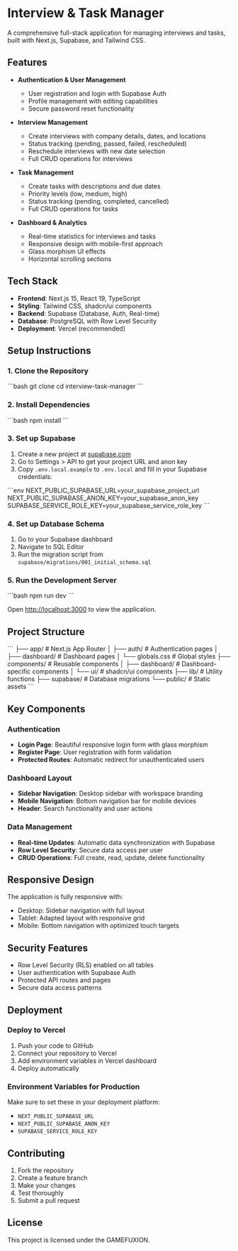 # Interview & Task Manager

A comprehensive full-stack application for managing interviews and tasks, built with Next.js, Supabase, and Tailwind CSS.

## Features

- **Authentication & User Management**
  - User registration and login with Supabase Auth
  - Profile management with editing capabilities
  - Secure password reset functionality

- **Interview Management**
  - Create interviews with company details, dates, and locations
  - Status tracking (pending, passed, failed, rescheduled)
  - Reschedule interviews with new date selection
  - Full CRUD operations for interviews

- **Task Management**
  - Create tasks with descriptions and due dates
  - Priority levels (low, medium, high)
  - Status tracking (pending, completed, cancelled)
  - Full CRUD operations for tasks

- **Dashboard & Analytics**
  - Real-time statistics for interviews and tasks
  - Responsive design with mobile-first approach
  - Glass morphism UI effects
  - Horizontal scrolling sections

## Tech Stack

- **Frontend**: Next.js 15, React 19, TypeScript
- **Styling**: Tailwind CSS, shadcn/ui components
- **Backend**: Supabase (Database, Auth, Real-time)
- **Database**: PostgreSQL with Row Level Security
- **Deployment**: Vercel (recommended)

## Setup Instructions

### 1. Clone the Repository
\`\`\`bash
git clone <your-repo-url>
cd interview-task-manager
\`\`\`

### 2. Install Dependencies
\`\`\`bash
npm install
\`\`\`

### 3. Set up Supabase

1. Create a new project at [supabase.com](https://supabase.com)
2. Go to Settings > API to get your project URL and anon key
3. Copy `.env.local.example` to `.env.local` and fill in your Supabase credentials:

\`\`\`env
NEXT_PUBLIC_SUPABASE_URL=your_supabase_project_url
NEXT_PUBLIC_SUPABASE_ANON_KEY=your_supabase_anon_key
SUPABASE_SERVICE_ROLE_KEY=your_supabase_service_role_key
\`\`\`

### 4. Set up Database Schema

1. Go to your Supabase dashboard
2. Navigate to SQL Editor
3. Run the migration script from `supabase/migrations/001_initial_schema.sql`

### 5. Run the Development Server
\`\`\`bash
npm run dev
\`\`\`

Open [http://localhost:3000](http://localhost:3000) to view the application.

## Project Structure

\`\`\`
├── app/                    # Next.js App Router
│   ├── auth/              # Authentication pages
│   ├── dashboard/         # Dashboard pages
│   └── globals.css        # Global styles
├── components/            # Reusable components
│   ├── dashboard/         # Dashboard-specific components
│   └── ui/               # shadcn/ui components
├── lib/                  # Utility functions
├── supabase/             # Database migrations
└── public/               # Static assets
\`\`\`

## Key Components

### Authentication
- **Login Page**: Beautiful responsive login form with glass morphism
- **Register Page**: User registration with form validation
- **Protected Routes**: Automatic redirect for unauthenticated users

### Dashboard Layout
- **Sidebar Navigation**: Desktop sidebar with workspace branding
- **Mobile Navigation**: Bottom navigation bar for mobile devices
- **Header**: Search functionality and user actions

### Data Management
- **Real-time Updates**: Automatic data synchronization with Supabase
- **Row Level Security**: Secure data access per user
- **CRUD Operations**: Full create, read, update, delete functionality

## Responsive Design

The application is fully responsive with:
- Desktop: Sidebar navigation with full layout
- Tablet: Adapted layout with responsive grid
- Mobile: Bottom navigation with optimized touch targets

## Security Features

- Row Level Security (RLS) enabled on all tables
- User authentication with Supabase Auth
- Protected API routes and pages
- Secure data access patterns

## Deployment

### Deploy to Vercel

1. Push your code to GitHub
2. Connect your repository to Vercel
3. Add environment variables in Vercel dashboard
4. Deploy automatically

### Environment Variables for Production

Make sure to set these in your deployment platform:
- `NEXT_PUBLIC_SUPABASE_URL`
- `NEXT_PUBLIC_SUPABASE_ANON_KEY`
- `SUPABASE_SERVICE_ROLE_KEY`

## Contributing

1. Fork the repository
2. Create a feature branch
3. Make your changes
4. Test thoroughly
5. Submit a pull request

## License

This project is licensed under the GAMEFUXION.
